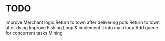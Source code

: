 # TODO

Improve Merchant logic
	Return to town after delivering pots
	Return to town after dying
	Improve Fishing Loop & implement it into main loop
	Add queue for concurrent tasks
 	Mining
  	
